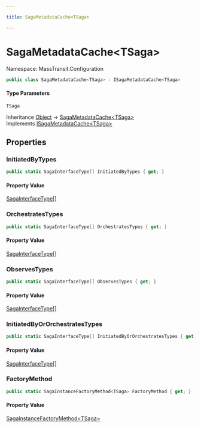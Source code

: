 ```yaml
---

title: SagaMetadataCache<TSaga>

---
```


# SagaMetadataCache\<TSaga\>

Namespace: MassTransit.Configuration

```csharp
public class SagaMetadataCache<TSaga> : ISagaMetadataCache<TSaga>
```

#### Type Parameters

`TSaga`<br/>

Inheritance [Object](https://learn.microsoft.com/en-us/dotnet/api/system.object) → [SagaMetadataCache\<TSaga\>](../masstransit-configuration/sagametadatacache-1)<br/>
Implements [ISagaMetadataCache\<TSaga\>](../masstransit-configuration/isagametadatacache-1)

## Properties

### **InitiatedByTypes**

```csharp
public static SagaInterfaceType[] InitiatedByTypes { get; }
```

#### Property Value

[SagaInterfaceType[]](../masstransit-configuration/sagainterfacetype)<br/>

### **OrchestratesTypes**

```csharp
public static SagaInterfaceType[] OrchestratesTypes { get; }
```

#### Property Value

[SagaInterfaceType[]](../masstransit-configuration/sagainterfacetype)<br/>

### **ObservesTypes**

```csharp
public static SagaInterfaceType[] ObservesTypes { get; }
```

#### Property Value

[SagaInterfaceType[]](../masstransit-configuration/sagainterfacetype)<br/>

### **InitiatedByOrOrchestratesTypes**

```csharp
public static SagaInterfaceType[] InitiatedByOrOrchestratesTypes { get; }
```

#### Property Value

[SagaInterfaceType[]](../masstransit-configuration/sagainterfacetype)<br/>

### **FactoryMethod**

```csharp
public static SagaInstanceFactoryMethod<TSaga> FactoryMethod { get; }
```

#### Property Value

[SagaInstanceFactoryMethod\<TSaga\>](../masstransit-saga/sagainstancefactorymethod-1)<br/>
